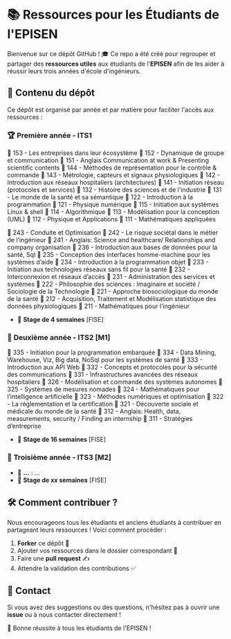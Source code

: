 # 📚 Ressources pour les Étudiants de l'EPISEN

Bienvenue sur ce dépôt GitHub ! 🎓 Ce repo a été créé pour regrouper et partager des **ressources utiles** aux étudiants de l'**EPISEN** afin de les aider à réussir leurs trois années d'école d'ingénieurs.

## 📖 Contenu du dépôt
Ce dépôt est organisé par année et par matière pour faciliter l'accès aux ressources :

### 🏆 **Première année - ITS1**
🔹 153 - Les entreprises dans leur écosystème
🔹 152 - Dynamique de groupe et communication
🔹 151 - Anglais Communication at work & Presenting scientific contents
🔹 144 - Méthodes de représentation pour le contrôle & commande
🔹 143 - Métrologie, capteurs et signaux physiologiques
🔹 142 - Introduction aux réseaux hospitaliers (architectures)
🔹 141 - Initiation réseau (protocoles et services)
🔹 132 - Histoire des sciences et de l'industrie
🔹 131 - Le monde de la santé et sa sémantique
🔹 122 - Introduction à la programmation
🔹 121 - Physique numérique
🔹 115 - Initiation aux systèmes Linux & shell
🔹 114 - Algorithmique
🔹 113 - Modélisation pour la conception (UML)
🔹 112 - Physique et Applications
🔹 111 - Mathématiques appliquées

🔹 243 - Conduite et Optimisation
🔹 242 - Le risque sociétal dans le métier de l’ingénieur
🔹 241 - Anglais: Science and healthcare/ Relationships and company organisation
🔹 236 - Introduction aux bases de données pour la santé, Sql
🔹 235 - Conception des interfaces homme-machine pour les systèmes d’aide
🔹 234 - Introduction à la programmation objet
🔹 233 - Initiation aux technologies réseaux sans fil pour la santé
🔹 232 - Interconnexion et réseaux d’accès
🔹 231 - Administration des services et systèmes
🔹 222 - Philosophie des sciences : Imaginaire et société / Sociologie de la Technologie
🔹 221 - Approche biosociologique du monde de la santé
🔹 212 - Acquisition, Traitement et Modélisation statistique des données physiologiques
🔹 211 - Mathématiques pour l’ingénieur
- 🔹 **Stage de 4 semaines** [FISE]
### 🚀 **Deuxième année - ITS2 [M1]**
🔹 335 - Initiation pour la programmation embarquée
🔹 334 - Data Mining, Warehouse, Viz, Big data, NoSql pour les systèmes de santé
🔹 333 - Introduction aux API Web
🔹 332 - Concepts et protocoles pour la sécurité des communications
🔹 331 - Infrastructures avancées des réseaux hospitaliers
🔹 326 - Modélisation et commande des systèmes autonomes
🔹 325 - Systèmes de mesures nomades
🔹 324 - Mathématiques pour l’intelligence artificielle
🔹 323 - Méthodes numériques et optimisation
🔹 322 - La réglementation et la certification
🔹 321 - Découverte sociale et médicale du monde de la santé
🔹 312 - Anglais: Health, data, measurements, security / Finding an internship
🔹 311 - Stratégies d’entreprise
- 🔹 **Stage de 16 semaines** [FISE]

### 🎯 **Troisième année - ITS3 [M2]**
- 🔹 **...** : ...
- 🔹 **Stage de xx semaines** [FISE] 

## 🛠️ Comment contribuer ?
Nous encourageons tous les étudiants et anciens étudiants à contribuer en partageant leurs ressources ! Voici comment procéder :

1. **Forker** ce dépôt 📌
2. Ajouter vos ressources dans le dossier correspondant 📂
3. Faire une **pull request** ✍️
4. Attendre la validation des contributions ✅

## 📩 Contact
Si vous avez des suggestions ou des questions, n'hésitez pas à ouvrir une **issue** ou à nous contacter directement !

🚀 Bonne réussite à tous les étudiants de l'EPISEN !

